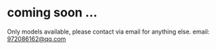 # coming soon …
Only models available, please contact via email for anything else.
email: 972086162@qq.com
